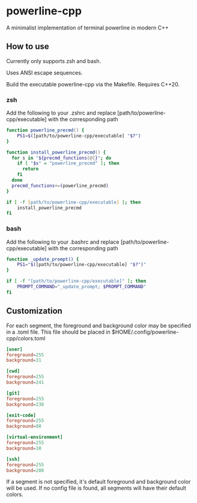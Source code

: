 # powerline-cpp
A minimalist implementation of terminal powerline in modern C++

## How to use
Currently only supports zsh and bash.

Uses ANSI escape sequences.

Build the executable powerline-cpp via the Makefile. Requires C++20.

### zsh
Add the following to your .zshrc and replace [path/to/powerline-cpp/executable] with the corresponding path
```zsh
function powerline_precmd() {
    PS1=$([path/to/powerline-cpp/executable] "$?")
}

function install_powerline_precmd() {
  for s in "${precmd_functions[@]}"; do
    if [ "$s" = "powerline_precmd" ]; then
      return
    fi
  done
  precmd_functions+=(powerline_precmd)
}

if [ -f [path/to/powerline-cpp/executable] ]; then
    install_powerline_precmd
fi
```

### bash
Add the following to your .bashrc and replace [path/to/powerline-cpp/executable] with the corresponding path
```bash
function _update_prompt() {
    PS1="$([path/to/powerline-cpp/executable] "$?")"
}

if [ -f "[path/to/powerline-cpp/executable]" ]; then
    PROMPT_COMMAND="_update_prompt; $PROMPT_COMMAND"
fi
```

## Customization
For each segment, the foreground and background color may be specified in a .toml
file. This file should be placed in $HOME/.config/powerline-cpp/colors.toml
```toml
[user]
foreground=255
background=31

[cwd]
foreground=255
background=241

[git]
foreground=255
background=238

[exit-code]
foreground=255
background=88

[virtual-environment]
foreground=255
background=38

[ssh]
foreground=255
background=208
```
If a segment is not specified, it's default foreground and background color
will be used. If no config file is found, all segments will have their default colors.
